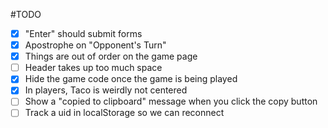 #TODO
- [x] "Enter" should submit forms
- [x] Apostrophe on "Opponent's Turn"
- [x] Things are out of order on the game page
- [ ] Header takes up too much space
- [x] Hide the game code once the game is being played
- [x] In players, Taco is weirdly not centered
- [ ] Show a "copied to clipboard" message when you click the copy button
- [ ] Track a uid in localStorage so we can reconnect